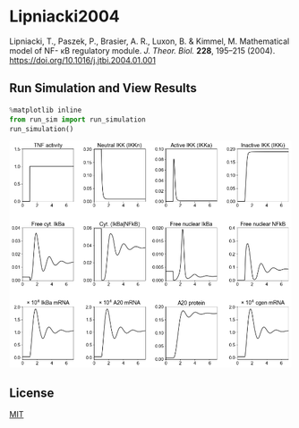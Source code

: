 # Lipniacki2004
Lipniacki, T., Paszek, P., Brasier, A. R., Luxon, B. & Kimmel, M. Mathematical model of NF- κB regulatory module. *J. Theor. Biol.* **228**, 195–215 (2004). https://doi.org/10.1016/j.jtbi.2004.01.001

## Run Simulation and View Results
```python
%matplotlib inline
from run_sim import run_simulation
run_simulation()
```
![wild_type](wild_type.png)

## License
[MIT](/LICENSE)